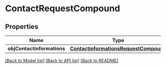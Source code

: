 # ContactRequestCompound

## Properties
Name | Type | Description | Notes
------------ | ------------- | ------------- | -------------
**objContactinformations** | [**ContactinformationsRequestCompound**](ContactinformationsRequestCompound.md) |  | 

[[Back to Model list]](../README.md#documentation-for-models) [[Back to API list]](../README.md#documentation-for-api-endpoints) [[Back to README]](../README.md)



